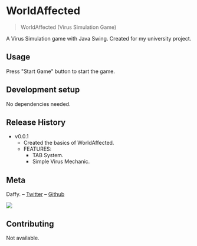 # WorldAffected
> WorldAffected (Virus Simulation Game)

<!-- [![JDK Version][java-image]][java-url] -->

A Virus Simulation game with Java Swing.
Created for my university project.

## Usage

Press "Start Game" button to start the game.

## Development setup

No dependencies needed.

## Release History

* v0.0.1
    * Created the basics of WorldAffected.
    * FEATURES:
      * TAB System.
      * Simple Virus Mechanic.

## Meta

Daffy. – [Twitter](https://twitter.com/dafikabukcu) – [Github](https://github.com/dafikabukcu/)



![](header.png)

## Contributing

Not available.

<!-- Markdown link & img dfn's -->
[npm-image]: https://img.shields.io/npm/v/datadog-metrics.svg?style=flat-square
[npm-url]: https://npmjs.org/package/datadog-metrics
[npm-downloads]: https://img.shields.io/npm/dm/datadog-metrics.svg?style=flat-square
[travis-image]: https://img.shields.io/travis/dbader/node-datadog-metrics/master.svg?style=flat-square
[travis-url]: https://travis-ci.org/dbader/node-datadog-metrics
[wiki]: https://github.com/yourname/yourproject/wiki
